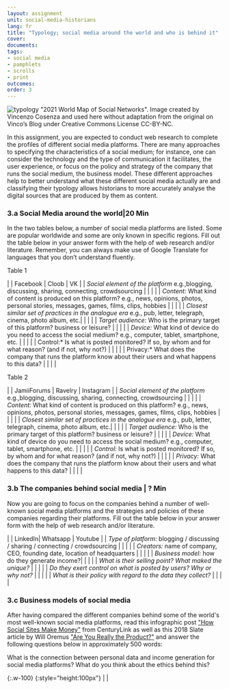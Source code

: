```yaml
---
layout: assignment
unit: social-media-historians
lang: fr
title: "Typology; social media around the world and who is behind it"
cover:
documents:
tags:
- social media
- pamphlets
- scrolls
- print
outcomes:
order: 3
---
```

![typology](../../../assets/images/social-media/typology.png)
"2021 World Map of Social Networks". Image created by Vincenzo Cosenza and used here without adaptation from the original on Vinco’s Blog under Creative Commons License CC-BY-NC.

In this assignment, you are expected to conduct web research to complete the profiles of different social media platforms. There are many approaches to specifying the characteristics of a social medium; for instance, one can consider the technology and the type of communication it facilitates, the user experience, or focus on the policy and strategy of the company that runs the social medium, the business model. These different approaches help to better understand what these different social media actually are and classifying their typology allows historians to more accurately analyse the digital sources that are produced by them as content.


<!-- more -->
<!-- briefing-student -->

### 3.a Social Media around the world|20 Min

<!-- section-contents -->

In the two tables below, a number of social media platforms are listed. Some are popular worldwide and some are only known in specific regions. Fill out the table below in your answer form with the help of web research and/or literature. Remember, you can always make use of Google Translate for languages that you don’t understand fluently.

Table 1

| | Facebook | Cloob | VK  |
| *Social element of the platform* e.g.,blogging, discussing, sharing, connecting, crowdsourcing |  |  |  |
| *Content:* What kind of content is produced on this platform? e.g., news, opinions, photos, personal stories, messages, games, films, clips, hobbies |  |  |  |
| *Closest similar set of practices in the analogue era* e.g., pub, letter, telegraph, cinema, photo album, etc.|  |  |  |
| *Target audience:* Who is the primary target of this platform? business or leisure? |  |  |  |
| *Device:* What kind of device do you need to access the social medium? e.g., computer, tablet, smartphone, etc. |  |  |  |
| Control:* Is what is posted monitored? If so, by whom and for what reason? (and if not, why not?) | | | |
| Privacy:* What does the company that runs the platform know about their users and what happens to this data? | | | |


Table 2

| | JamiiForums | Ravelry | Instagram |
| *Social element of the platform* e.g.,blogging, discussing, sharing, connecting, crowdsourcing |  |  |  |
| *Content:* What kind of content is produced on this platform? e.g., news, opinions, photos, personal stories, messages, games, films, clips, hobbies |  |  |  |
| *Closest similar set of practices in the analogue era* e.g., pub, letter, telegraph, cinema, photo album, etc.|  |  |  |
| *Target audience:* Who is the primary target of this platform? business or leisure? |  |  |  |
| *Device:* What kind of device do you need to access the social medium? e.g., computer, tablet, smartphone, etc. |  |  |  |
| *Control:* Is what is posted monitored? If so, by whom and for what reason? (and if not, why not?) | | | |
| *Privacy:* What does the company that runs the platform know about their users and what happens to this data? | | | |


<!-- section -->

### 3.b The companies behind social media | ? Min
<!-- section-contents -->

Now you are going to focus on the companies behind a number of well-known social media platforms and the  strategies and policies of these companies regarding their platforms.  Fill out the table below in your answer form with the help of web research and/or literature.

| | LinkedIn| Whatsapp | Youtube |
| *Type of platform:* blogging / discussing / sharing / connecting / crowdsourcing |  |  |  |
| *Creators:* name of company, CEO, founding date, location of headquarters |  |  |  |
| *Business model:* how do they generate income?|  |  |  |
| *What is their selling point? What maked the unique?* |  |  |  |
| *Do they exert control on what is posted by users? Why or why not?* |  |  |  |
| *What is their policy with regard to the data they collect?* | | | |

<!-- section -->

### 3.c Business models of social media
<!-- section-contents -->

After having compared the different companies behind some of the world's most well-known social media platforms, read this infographic post  ["How Social Sites Make Money"](https://www.getcenturylink.com/how-social-sites-make-money) from CenturyLink as well as this 2018 Slate article by Will Oremus ["Are You Really the Product?"](https://slate.com/technology/2018/04/are-you-really-facebooks-product-the-history-of-a-dangerous-idea.html) and answer the following questions below in approximately 500 words:

What is the connection between personal data and income generation for social media platforms? What do you think about the ethics behind this?

{:.w-100}
{:style="height:100px"}
| |

<!-- briefing-teacher -->
